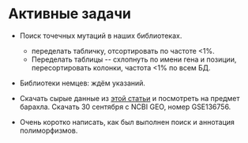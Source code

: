 # Активные задачи

* Поиск точечных мутаций в наших библиотеках. 
	* переделать табличку, отсортировать по частоте <1%.
	* Переделать таблицы -- схлопнуть по имени гена и позиции, пересортировать колонки, частота <1% по всем БД.
* Библиотеки немцев: ждём указаний.

* Скачать сырые данные из [этой статьи](https://www.sciencedirect.com/science/article/pii/S1046202318304778?via%3Dihub#ec-research-data) и посмотреть на предмет барахла.
Скачать 30 сентября с NCBI GEO, номер GSE136756.
* Очень коротко написать, как был выполнен поиск и аннотация полиморфизмов.
